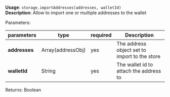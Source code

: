 **Usage**: `storage.importAddresses(addresses, walletId)`  
**Description**: Allow to import one or multiple addresses to the wallet

Parameters:

| parameters    | type              | required | Description                                   |
| ------------- | ----------------- | -------- | --------------------------------------------- |
| **addresses** | Array(addressObj) | yes      | The address object set to import to the store |
| **walletId**  | String            | yes      | The wallet id to attach the address to        |

Returns: Boolean
